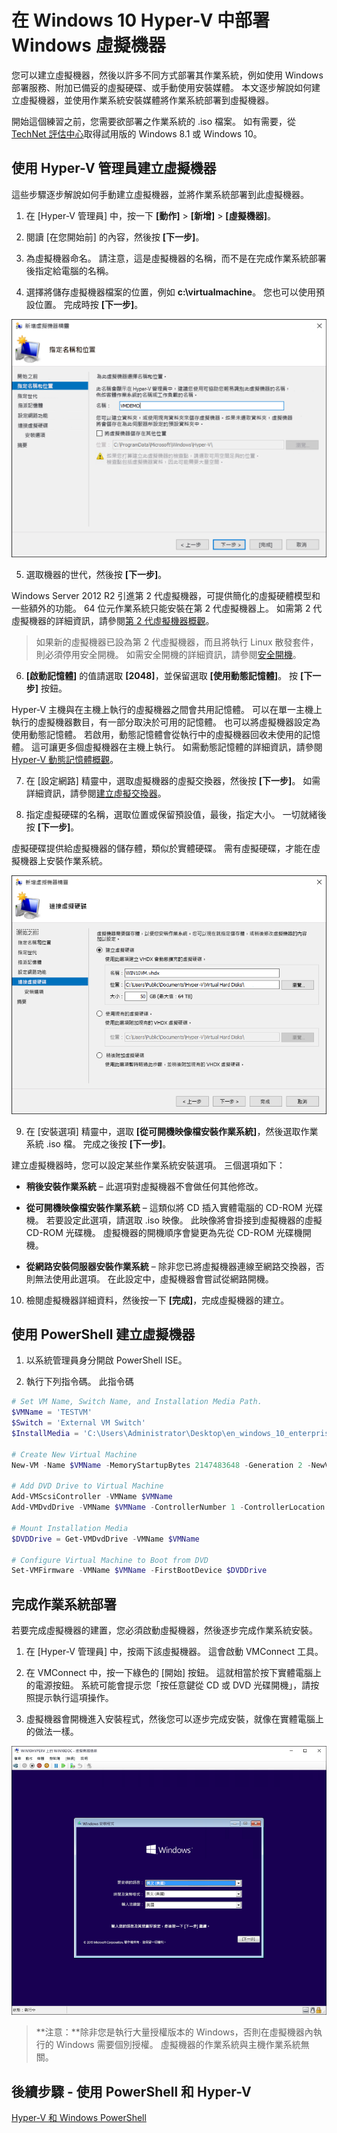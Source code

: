 # 在 Windows 10 Hyper-V 中部署 Windows 虛擬機器

您可以建立虛擬機器，然後以許多不同方式部署其作業系統，例如使用 Windows 部署服務、附加已備妥的虛擬硬碟、或手動使用安裝媒體。 本文逐步解說如何建立虛擬機器，並使用作業系統安裝媒體將作業系統部署到虛擬機器。

開始這個練習之前，您需要欲部署之作業系統的 .iso 檔案。 如有需要，從 [TechNet 評估中心](http://www.microsoft.com/en-us/evalcenter/)取得試用版的 Windows 8.1 或 Windows 10。

## 使用 Hyper-V 管理員建立虛擬機器

這些步驟逐步解說如何手動建立虛擬機器，並將作業系統部署到此虛擬機器。

1. 在 [Hyper-V 管理員] 中，按一下 **[動作]** > **[新增]** > **[虛擬機器]**。

2. 閱讀 [在您開始前] 的內容，然後按 **[下一步]**。

3. 為虛擬機器命名。 請注意，這是虛擬機器的名稱，而不是在完成作業系統部署後指定給電腦的名稱。

4. 選擇將儲存虛擬機器檔案的位置，例如 **c:\virtualmachine**。 您也可以使用預設位置。 完成時按 **[下一步]**。

  ![](media/new_vm_upd.png)

5. 選取機器的世代，然後按 **[下一步]**。

  Windows Server 2012 R2 引進第 2 代虛擬機器，可提供簡化的虛擬硬體模型和一些額外的功能。 64 位元作業系統只能安裝在第 2 代虛擬機器上。 如需第 2 代虛擬機器的詳細資訊，請參閱[第 2 代虛擬機器概觀](https://technet.microsoft.com/en-us/library/dn282285.aspx)。

> 如果新的虛擬機器已設為第 2 代虛擬機器，而且將執行 Linux 散發套件，則必須停用安全開機。 如需安全開機的詳細資訊，請參閱[安全開機](https://technet.microsoft.com/en-us/library/dn486875.aspx)。

6. **[啟動記憶體]** 的值請選取 **[2048]**，並保留選取 **[使用動態記憶體]**。 按 **[下一步]** 按鈕。

  Hyper-V 主機與在主機上執行的虛擬機器之間會共用記憶體。 可以在單一主機上執行的虛擬機器數目，有一部分取決於可用的記憶體。 也可以將虛擬機器設定為使用動態記憶體。 若啟用，動態記憶體會從執行中的虛擬機器回收未使用的記憶體。 這可讓更多個虛擬機器在主機上執行。 如需動態記憶體的詳細資訊，請參閱 [Hyper-V 動態記憶體概觀](https://technet.microsoft.com/en-us/library/hh831766.aspx)。

7. 在 [設定網路] 精靈中，選取虛擬機器的虛擬交換器，然後按 **[下一步]**。 如需詳細資訊，請參閱[建立虛擬交換器](walkthrough_virtual_switch.md)。

8. 指定虛擬硬碟的名稱，選取位置或保留預設值，最後，指定大小。 一切就緒後按 **[下一步]**。

  虛擬硬碟提供給虛擬機器的儲存體，類似於實體硬碟。 需有虛擬硬碟，才能在虛擬機器上安裝作業系統。

  ![](media/new_vhd_upd.png)

9. 在 [安裝選項] 精靈中，選取 **[從可開機映像檔安裝作業系統]**，然後選取作業系統 .iso 檔。 完成之後按 **[下一步]**。

  建立虛擬機器時，您可以設定某些作業系統安裝選項。 三個選項如下：

  - **稍後安裝作業系統** – 此選項對虛擬機器不會做任何其他修改。

  - **從可開機映像檔安裝作業系統** – 這類似將 CD 插入實體電腦的 CD-ROM 光碟機。 若要設定此選項，請選取 .iso 映像。 此映像將會掛接到虛擬機器的虛擬 CD-ROM 光碟機。 虛擬機器的開機順序會變更為先從 CD-ROM 光碟機開機。

  - **從網路安裝伺服器安裝作業系統** – 除非您已將虛擬機器連線至網路交換器，否則無法使用此選項。 在此設定中，虛擬機器會嘗試從網路開機。

10. 檢閱虛擬機器詳細資料，然後按一下 **[完成]**，完成虛擬機器的建立。

## 使用 PowerShell 建立虛擬機器

1. 以系統管理員身分開啟 PowerShell ISE。

2. 執行下列指令碼。 此指令碼

  ```powershell
  # Set VM Name, Switch Name, and Installation Media Path.
  $VMName = 'TESTVM'
  $Switch = 'External VM Switch'
  $InstallMedia = 'C:\Users\Administrator\Desktop\en_windows_10_enterprise_x64_dvd_6851151.iso'

  # Create New Virtual Machine
  New-VM -Name $VMName -MemoryStartupBytes 2147483648 -Generation 2 -NewVHDPath "D:\Virtual Machines\$VMName\$VMName.vhdx" -NewVHDSizeBytes 53687091200 -Path "D:\Virtual Machines\$VMName" -SwitchName $Switch

  # Add DVD Drive to Virtual Machine
  Add-VMScsiController -VMName $VMName
  Add-VMDvdDrive -VMName $VMName -ControllerNumber 1 -ControllerLocation 0 -Path $InstallMedia

  # Mount Installation Media
  $DVDDrive = Get-VMDvdDrive -VMName $VMName

  # Configure Virtual Machine to Boot from DVD
  Set-VMFirmware -VMName $VMName -FirstBootDevice $DVDDrive
  ```

## 完成作業系統部署

若要完成虛擬機器的建置，您必須啟動虛擬機器，然後逐步完成作業系統安裝。

1. 在 [Hyper-V 管理員] 中，按兩下該虛擬機器。 這會啟動 VMConnect 工具。

2. 在 VMConnect 中，按一下綠色的 [開始] 按鈕。 這就相當於按下實體電腦上的電源按鈕。 系統可能會提示您「按任意鍵從 CD 或 DVD 光碟開機」，請按照提示執行這項操作。

3. 虛擬機器會開機進入安裝程式，然後您可以逐步完成安裝，就像在實體電腦上的做法一樣。

  ![](media/OSDeploy_upd.png)

> **注意：**除非您是執行大量授權版本的 Windows，否則在虛擬機器內執行的 Windows 需要個別授權。 虛擬機器的作業系統與主機作業系統無關。

## 後續步驟 - 使用 PowerShell 和 Hyper-V

[Hyper-V 和 Windows PowerShell](walkthrough_powershell.md)



<!--HONumber=Feb16_HO2-->
